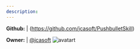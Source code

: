 ```yaml
---
description: 
---
```



**Github:** | (https://github.com/jcasoft/PushbulletSkill)

**Owner:** | [@jcasoft](https://github.com/jcasoft) ![avatart](https://avatars0.githubusercontent.com/u/2822015?v=4)

